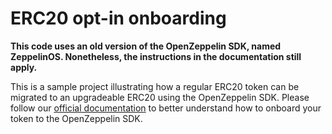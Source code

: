 # ERC20 opt-in onboarding

**This code uses an old version of the OpenZeppelin SDK, named ZeppelinOS. Nonetheless, the instructions in the documentation still apply.**

This is a sample project illustrating how a regular ERC20 token can be migrated to an upgradeable ERC20 using the OpenZeppelin SDK. Please follow our [official documentation](https://docs.zeppelinos.org/docs/erc20_onboarding.html) to better understand how to onboard your token to the OpenZeppelin SDK.
